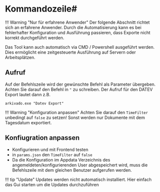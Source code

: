 # Kommandozeile# 


!!! Warning "Nur für erfahrene Anwender"
    Der folgende Abschnitt richtet sich an erfahrene Anwender. Durch die Automatisierung kann es bei fehlerhafter Konfiguration und Ausführung passieren, dass Exporte nicht korrekt durchgeführt werden.


Das Tool kann auch automatisch via CMD / Powershell ausgeführt werden.
Dies ermöglicht eine zeitgesteuerte Ausführung auf Servern oder Arbeitsplätzen.

## Aufruf
Auf der Befehlszeile wird der gewünschte Befehl als Parameter übergeben.
Achten Sie darauf den Befehl in ```"``` zu schreiben.
Der Aufruf für den DATEV Export lautet dann z.B. 
 
```
arkivado.exe "Datev Export"
```

!!! Warning "Konfiguration anpassen"
    Achten Sie darauf den ```TimeFilter``` unbedingt auf ```false``` zu setzen!
    Sonst werden nur Dokumente mit dem Tagesdatum exportiert.


## Konfiugration anpassen

- Konfigurieren und mit Frontend testen
- in ```params.json```  den ```TimeFilter``` auf ```false```
- Da die Konfiguration im Appdata Verzeichnis des angemeldeten/konfigurierenden User abgespeichert wird, muss die Befehlszeile mit dem gleichen Benutzer aufgerufen werden.

!!! tip "Update"
    Updates werden nicht automatisch installiert. Hier einfach das Gui starten um die Updates durchzuführen